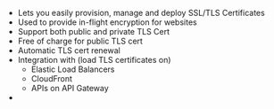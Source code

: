 - Lets you easily provision, manage and deploy SSL/TLS Certificates
- Used to provide in-flight encryption for websites
- Support both public and private TLS Cert
- Free of charge for public TLS cert
- Automatic TLS cert renewal
- Integration with (load TLS certificates on)
  - Elastic Load Balancers
  - CloudFront 
  - APIs on API Gateway
-